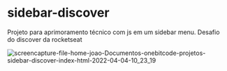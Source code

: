 # sidebar-discover

Projeto para aprimoramento técnico com js em um sidebar menu. Desafio do discover da rocketseat

![screencapture-file-home-joao-Documentos-onebitcode-projetos-sidebar-discover-index-html-2022-04-04-10_23_19](https://user-images.githubusercontent.com/75868950/161553787-8639d8ea-663f-4e0f-9899-4c2cc78c4f7d.jpg)
